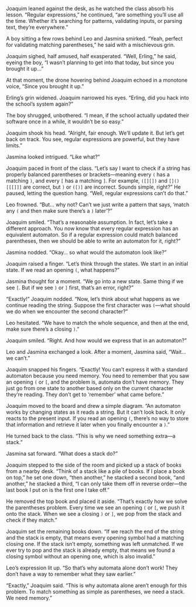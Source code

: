 Joaquim leaned against the desk, as he watched the class absorb his lesson. “Regular expressions,” he continued, “are something you’ll use all the time. Whether it’s searching for patterns, validating inputs, or parsing text, they’re everywhere.”

A boy sitting a few rows behind Leo and Jasmina smirked. “Yeah, perfect for validating matching parentheses,” he said with a mischievous grin.

Joaquim sighed, half amused, half exasperated. “Well, Erling,” he said, eyeing the boy, “I wasn’t planning to get into that today, but since you brought it up…”

At that moment, the drone hovering behind Joaquim echoed in a monotone voice, “Since you brought it up.”

Erling’s grin widened. Joaquim narrowed his eyes. “Erling, did you hack into the school’s system again?”

The boy shrugged, unbothered. “I mean, if the school actually updated their software once in a while, it wouldn’t be so easy.”

Joaquim shook his head. “Alright, fair enough. We’ll update it. But let’s get back on track. You see, regular expressions are powerful, but they have limits.”

Jasmina looked intrigued. “Like what?”

Joaquim paced in front of the class. “Let’s say I want to check if a string has properly balanced parentheses or brackets—meaning every `(` has a matching `)`, and every `[` has a matching `]`. For example, `([][])` and `[]()[[[]]]` are correct, but `)` or `([)]` are incorrect. Sounds simple, right?” He paused, letting the question hang. “Well, regular expressions can’t do that.”

Leo frowned. “But… why not? Can’t we just write a pattern that says, ‘match any `(` and then make sure there’s a `)` later’?”

Joaquim smiled. “That’s a reasonable assumption. In fact, let’s take a different approach. You now know that every regular expression has an equivalent automaton. So if a regular expression could match balanced parentheses, then we should be able to write an automaton for it, right?”

Jasmina nodded. “Okay… so what would the automaton look like?”

Joaquim raised a finger. “Let’s think through the states. We start in an initial state. If we read an opening `(`, what happens?”

Jasmina thought for a moment. “We go into a new state. Same thing if we see `[`. But if we see `)` or `]` first, that’s an error, right?”

“Exactly!” Joaquim nodded. “Now, let’s think about what happens as we continue reading the string. Suppose the first character was `(`—what should we do when we encounter the second character?”

Leo hesitated. “We have to match the whole sequence, and then at the end, make sure there’s a closing `)`.”

Joaquim smiled. “Right. And how would we express that in an automaton?”

Leo and Jasmina exchanged a look. After a moment, Jasmina said, “Wait… we can’t.”

Joaquim snapped his fingers. “Exactly! You can’t express it with a standard automaton because you need memory. You need to remember that you saw an opening `(` or `[`, and the problem is, automata don’t have memory. They just go from one state to another based only on the current character they’re reading. They don’t get to ‘remember’ what came before.”

Joaquim moved to the board and drew a simple diagram. “An automaton works by changing states as it reads a string. But it can’t look back. It only reacts to the present input. If you read an opening `(`, there’s no way to store that information and retrieve it later when you finally encounter a `)`.”

He turned back to the class. “This is why we need something extra—a stack.”

Jasmina sat forward. “What does a stack do?”

Joaquim stepped to the side of the room and picked up a stack of books from a nearby desk. “Think of a stack like a pile of books. If I place a book on top,” he set one down, “then another,” he stacked a second book, “and another,” he stacked a third, “I can only take them off in reverse order—the last book I put on is the first one I take off.”

He removed the top book and placed it aside. “That’s exactly how we solve the parentheses problem. Every time we see an opening `(` or `[`, we push it onto the stack. When we see a closing `)` or `]`, we pop from the stack and check if they match.”

Joaquim set the remaining books down. “If we reach the end of the string and the stack is empty, that means every opening symbol had a matching closing one. If the stack isn’t empty, something was left unmatched. If we ever try to pop and the stack is already empty, that means we found a closing symbol without an opening one, which is also invalid.”

Leo’s expression lit up. “So that’s why automata alone don’t work! They don’t have a way to remember what they saw earlier.”

“Exactly,” Joaquim said. “This is why automata alone aren’t enough for this problem. To match something as simple as parentheses, we need a stack. We need memory.”
